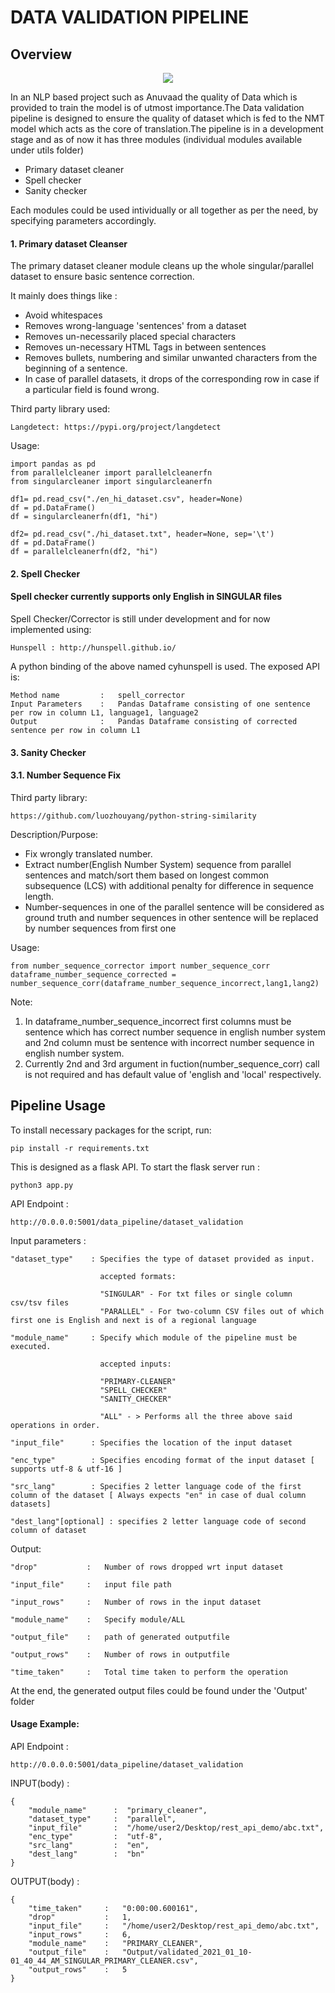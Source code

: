 # DATA VALIDATION PIPELINE

## Overview


<p align="center"> 
<img src="https://i.imgur.com/IYeXwV6.jpg">
</p>


In an NLP based project such as Anuvaad the quality of Data which is provided to train the model is of utmost importance.The Data validation pipeline is designed to ensure the quality of dataset which is fed to the NMT model which acts as the core of translation.The pipeline is in a development stage and as of now it has three modules (individual modules available under utils folder)

* Primary dataset cleaner
* Spell checker 
* Sanity checker

Each modules could be used intividually or all together as per the need, by specifying parameters accordingly.

#### 1. Primary dataset Cleanser

The primary dataset cleaner module cleans up the whole singular/parallel dataset to ensure basic sentence correction.

It mainly does things like :

*  Avoid whitespaces
*  Removes wrong-language 'sentences' from a dataset
*  Removes un-necessarily placed special characters
*  Removes un-necessary HTML Tags in between sentences
*  Removes bullets, numbering and similar unwanted characters from the beginning of a sentence.
*  In case of parallel datasets, it drops of the corresponding row in case if a particular field is found wrong.

Third party library used:

    Langdetect: https://pypi.org/project/langdetect
    
Usage:

    import pandas as pd
    from parallelcleaner import parallelcleanerfn
    from singularcleaner import singularcleanerfn

    df1= pd.read_csv("./en_hi_dataset.csv", header=None)
    df = pd.DataFrame()
    df = singularcleanerfn(df1, "hi")

    df2= pd.read_csv("./hi_dataset.txt", header=None, sep='\t')
    df = pd.DataFrame()
    df = parallelcleanerfn(df2, "hi")

#### 2. Spell Checker

#### Spell checker currently supports only English in SINGULAR files

Spell Checker/Corrector is still under development and for now implemented using:

    Hunspell : http://hunspell.github.io/

A python binding of the above named cyhunspell is used. The exposed API is:

    Method name         :   spell_corrector
    Input Parameters    :   Pandas Dataframe consisting of one sentence per row in column L1, language1, language2
    Output              :   Pandas Dataframe consisting of corrected sentence per row in column L1

#### 3. Sanity Checker
#### 3.1. Number Sequence Fix

Third party library:
    
    https://github.com/luozhouyang/python-string-similarity
    
Description/Purpose:

* Fix wrongly translated number.
* Extract number(English Number System) sequence from parallel sentences and match/sort them based on longest common subsequence (LCS) with additional penalty for difference in sequence length.
* Number-sequences in one of the parallel sentence will be considered as ground truth and number sequences in other sentence will be replaced by number sequences from first one

Usage:

    from number_sequence_corrector import number_sequence_corr
    dataframe_number_sequence_corrected = number_sequence_corr(dataframe_number_sequence_incorrect,lang1,lang2)

Note:
1. In dataframe_number_sequence_incorrect first columns must be sentence which has correct number sequence in english number system and 2nd column must be sentence with incorrect number sequence in english number system.
2. Currently 2nd and 3rd argument in fuction(number_sequence_corr) call is not required and has default value of 'english and 'local' respectively.



## Pipeline Usage

To install necessary packages for the script, run:

    pip install -r requirements.txt

This is designed as a flask API. To start the flask server run :

    python3 app.py

API Endpoint : 

    http://0.0.0.0:5001/data_pipeline/dataset_validation

Input parameters :

    "dataset_type"    : Specifies the type of dataset provided as input.

                        accepted formats:

                        "SINGULAR" - For txt files or single column csv/tsv files
                        "PARALLEL" - For two-column CSV files out of which first one is English and next is of a regional language

    "module_name"     : Specify which module of the pipeline must be executed.

                        accepted inputs:

                        "PRIMARY-CLEANER"
                        "SPELL_CHECKER"
                        "SANITY_CHECKER"
                        
                        "ALL" - > Performs all the three above said operations in order.

    "input_file"      : Specifies the location of the input dataset

    "enc_type"        : Specifies encoding format of the input dataset [ supports utf-8 & utf-16 ]

    "src_lang"        : Specifies 2 letter language code of the first column of the dataset [ Always expects "en" in case of dual column datasets]

    "dest_lang"[optional] : specifies 2 letter language code of second column of dataset

Output:

    "drop"           :   Number of rows dropped wrt input dataset

    "input_file"     :   input file path

    "input_rows"     :   Number of rows in the input dataset

    "module_name"    :   Specify module/ALL

    "output_file"    :   path of generated outputfile

    "output_rows"    :   Number of rows in outputfile
    
    "time_taken"     :   Total time taken to perform the operation

At the end, the generated output files could be found under the 'Output' folder 

#### Usage Example:

API Endpoint : 

    http://0.0.0.0:5001/data_pipeline/dataset_validation

INPUT(body) :

    {
        "module_name"      :  "primary_cleaner",
        "dataset_type"     :  "parallel",
        "input_file"       :  "/home/user2/Desktop/rest_api_demo/abc.txt",
        "enc_type"         :  "utf-8",
        "src_lang"         :  "en",
        "dest_lang"        :  "bn"
    }

OUTPUT(body) :

    {
        "time_taken"     :   "0:00:00.600161",
        "drop"           :   1,
        "input_file"     :   "/home/user2/Desktop/rest_api_demo/abc.txt",
        "input_rows"     :   6,
        "module_name"    :   "PRIMARY_CLEANER",
        "output_file"    :   "Output/validated_2021_01_10-01_40_44_AM_SINGULAR_PRIMARY_CLEANER.csv",
        "output_rows"    :   5
    }


